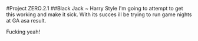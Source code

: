 #Project ZERO.2.1
##Black Jack ~ Harry Style 
I'm going to attempt to get this working and make it sick.
With its succes ill be trying to run game nights at GA asa  result.

Fucking yeah! 
